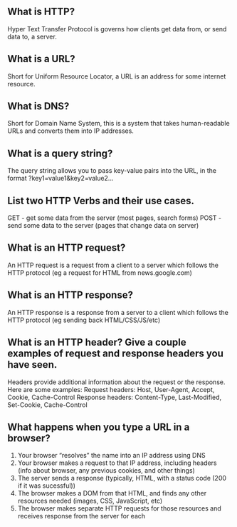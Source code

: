 ## What is HTTP?
Hyper Text Transfer Protocol is governs how clients get data from, or send data to, a server.

## What is a URL?
Short for Uniform Resource Locator, a URL is an address for some internet resource.

## What is DNS?
Short for Domain Name System, this is a system that takes human-readable URLs and converts them into IP addresses.

## What is a query string?
The query string allows you to pass key-value pairs into the URL, in the format ?key1=value1&key2=value2...

## List two HTTP Verbs and their use cases.
GET - get some data from the server (most pages, search forms)
POST - send some data to the server (pages that change data on server)

## What is an HTTP request?
An HTTP request is a request from a client to a server which follows the HTTP protocol (eg a request for HTML from news.google.com)

## What is an HTTP response?
An HTTP response is a response from a server to a client which follows the HTTP protocol (eg sending back HTML/CSS/JS/etc)

## What is an HTTP header? Give a couple examples of request and response headers you have seen.

Headers provide additional information about the request or the response. Here are some examples:
Request headers: Host, User-Agent, Accept, Cookie, Cache-Control
Response headers: Content-Type, Last-Modified, Set-Cookie, Cache-Control

## What happens when you type a URL in a browser?

1. Your browser “resolves” the name into an IP address using DNS
2. Your browser makes a request to that IP address, including headers (info about browser, any previous cookies, and other things)
3. The server sends a response (typically, HTML, with a status code (200 if it was sucessful))
4. The browser makes a DOM from that HTML, and finds any other resources needed (images, CSS, JavaScript, etc)
5. The browser makes separate HTTP requests for those resources and receives response from the server for each